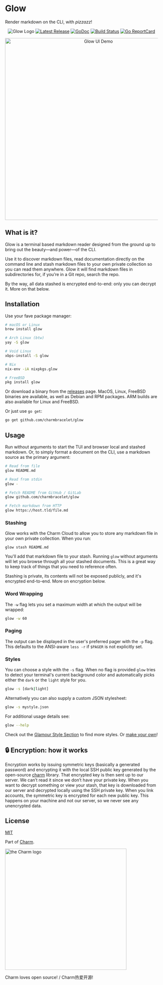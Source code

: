 # Glow

Render markdown on the CLI, with _pizzazz_!

<p align="center">
    <img src="https://stuff.charm.sh/glow-github.gif" alt="Glow Logo">
    <a href="https://github.com/charmbracelet/glow/releases"><img src="https://img.shields.io/github/release/charmbracelet/glow.svg" alt="Latest Release"></a>
    <a href="https://pkg.go.dev/github.com/charmbracelet/glow?tab=doc"><img src="https://godoc.org/github.com/golang/gddo?status.svg" alt="GoDoc"></a>
    <a href="https://github.com/charmbracelet/glow/actions"><img src="https://github.com/charmbracelet/glow/workflows/build/badge.svg" alt="Build Status"></a>
    <a href="http://goreportcard.com/report/github.com/charmbracelet/glow"><img src="http://goreportcard.com/badge/charmbracelet/glow" alt="Go ReportCard"></a>
</p>

<p align="center">
    <img src="https://stuff.charm.sh/glow2-ui-github.gif" width="600" alt="Glow UI Demo">
</p>

## What is it?

Glow is a terminal based markdown reader designed from the ground up to bring
out the beauty—and power—of the CLI.

Use it to discover markdown files, read documentation directly on the command
line and stash markdown files to your own private collection so you can read
them anywhere. Glow it will find markdown files in subdirectories for, if
you’re in a Git repo, search the repo.

By the way, all data stashed is encrypted end-to-end: only you can decrypt it.
More on that below.

## Installation

Use your fave package manager:

```bash
# macOS or Linux
brew install glow

# Arch Linux (btw)
yay -S glow

# Void Linux
xbps-install -S glow

# Nix
nix-env -iA nixpkgs.glow

# FreeBSD
pkg install glow
```

Or download a binary from the [releases][releases] page. MacOS, Linux, FreeBSD
binaries are available, as well as Debian and RPM packages. ARM builds are also
available for Linux and FreeBSD.

Or just use `go get`:

```bash
go get github.com/charmbracelet/glow
```

[releases]: https://github.com/charmbracelet/glow/releases


## Usage

Run without arguments to start the TUI and browser local and stashed markdown.
Or, to simply format a document on the CLI, use a markdown source as the
primary argument:

```bash
# Read from file
glow README.md

# Read from stdin
glow -

# Fetch README from GitHub / GitLab
glow github.com/charmbracelet/glow

# Fetch markdown from HTTP
glow https://host.tld/file.md
```

### Stashing

Glow works with the Charm Cloud to allow you to store any markdown file in your
own private collection. When you run:

`glow stash README.md`

You'll add that markdown file to your stash. Running `glow` without arguments
will let you browse through all your stashed documents. This is a great way to
keep track of things that you need to reference often.

Stashing is private, its contents will not be exposed publicly, and it's
encrypted end-to-end. More on encryption below.

### Word Wrapping

The `-w` flag lets you set a maximum width at which the output will be wrapped:

```bash
glow -w 60
```

### Paging

The output can be displayed in the user's preferred pager with the `-p` flag.
This defaults to the ANSI-aware `less -r` if `$PAGER` is not explicitly set.

### Styles

You can choose a style with the `-s` flag. When no flag is provided `glow` tries
to detect your terminal's current background color and automatically picks
either the `dark` or the `light` style for you.

```bash
glow -s [dark|light]
```

Alternatively you can also supply a custom JSON stylesheet:

```bash
glow -s mystyle.json
```

For additional usage details see:

```bash
glow --help
```

Check out the [Glamour Style Section](https://github.com/charmbracelet/glamour/blob/master/styles/gallery/README.md)
to find more styles. Or [make your own](https://github.com/charmbracelet/glamour/tree/master/styles)!

## 🔒 Encryption: how it works

Encryption works by issuing symmetric keys (basically a generated password) and
encrypting it with the local SSH public key generated by the open-source
[charm][charmlib] library. That encrypted key is then sent up to our server.
We can’t read it since we don’t have your private key. When you want to decrypt
something or view your stash, that key is downloaded from our server and
decrypted locally using the SSH private key. When you link accounts, the
symmetric key is encrypted for each new public key. This happens on your
machine and not our server, so we never see any unencrypted data.

[charmlib]: https://github.com/charmbracelet/charm

## License

[MIT](https://github.com/charmbracelet/glow/raw/master/LICENSE)

Part of [Charm](https://charm.sh).

<img alt="the Charm logo" src="https://stuff.charm.sh/charm-badge.jpg" width="400">

Charm loves open source! / Charm热爱开源!

